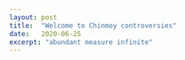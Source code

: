 ```yaml
---
layout: post
title:  "Welcome to Chinmoy controversies"
date:   2020-06-25
excerpt: "abundant measure infinite"
---
```

